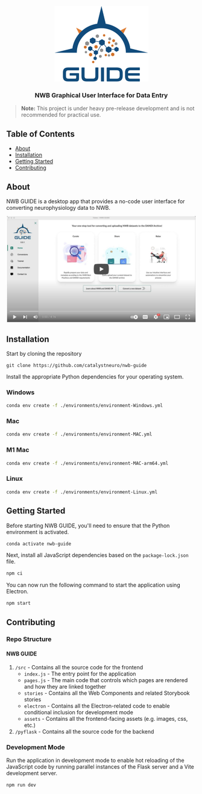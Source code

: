 <p align="center">
  <img src="src/renderer/assets/img/logo-guide-draft-transparent-tight.png" width="250" alt="NeuroConv logo"/>
  <h3 align="center">NWB Graphical User Interface for Data Entry</h3>
</p>

> **Note:** This project is under heavy pre-release development and is not recommended for practical use.

<!-- TABLE OF CONTENTS -->

## Table of Contents

- [About](#about)
- [Installation](#installation)
- [Getting Started](#getting-started)
- [Contributing](#contributing)

## About
NWB GUIDE is a desktop app that provides a no-code user interface for converting neurophysiology data to NWB.

<p align="center">
  <a href="https://www.youtube.com/watch?v=z-rk2wi5BDc" target="_blank">
  <img src="docs/assets/guide-video-image.png" alt="Watch the video" width="500" />
  </a>
</p>

## Installation

Start by cloning the repository

```
git clone https://github.com/catalystneuro/nwb-guide
```

Install the appropriate Python dependencies for your operating system.

### Windows
```bash
conda env create -f ./environments/environment-Windows.yml
```

### Mac
```bash
conda env create -f ./environments/environment-MAC.yml
```

### M1 Mac
```bash
conda env create -f ./environments/environment-MAC-arm64.yml
```

### Linux
```bash
conda env create -f ./environments/environment-Linux.yml
```

## Getting Started
Before starting NWB GUIDE, you'll need to ensure that the Python environment is activated.

```bash
conda activate nwb-guide
```

Next, install all JavaScript dependencies based on the `package-lock.json` file.

```bash
npm ci
```

You can now run the following command to start the application using Electron.

```bash
npm start
```

## Contributing

### Repo Structure
#### NWB GUIDE
1. `/src` - Contains all the source code for the frontend
    - `index.js` - The entry point for the application
    - `pages.js` - The main code that controls which pages are rendered and how they are linked together
    - `stories` - Contains all the Web Components and related Storybook stories
    - `electron` - Contains all the Electron-related code to enable conditional inclusion for development mode
    - `assets` - Contains all the frontend-facing assets (e.g. images, css, etc.)
2. `/pyflask` - Contains all the source code for the backend

### Development Mode
Run the application in development mode to enable hot reloading of the JavaScript code by running parallel instances of the Flask server and a Vite development server.
```bash
npm run dev
```
